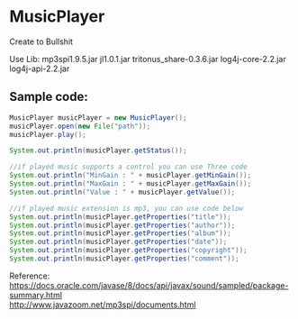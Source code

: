 # MusicPlayer

Create to Bullshit

Use Lib:
mp3spi1.9.5.jar
jl1.0.1.jar
tritonus_share-0.3.6.jar
log4j-core-2.2.jar
log4j-api-2.2.jar

## Sample code:  

```java
MusicPlayer musicPlayer = new MusicPlayer();
musicPlayer.open(new File("path"));
musicPlayer.play();

System.out.println(musicPlayer.getStatus());

//if played music supports a control you can use Three code
System.out.println("MinGain : " + musicPlayer.getMinGain());
System.out.println("MaxGain : " + musicPlayer.getMaxGain());
System.out.println("Value : " + musicPlayer.getValue());

//if played music extension is mp3, you can use code below
System.out.println(musicPlayer.getProperties("title"));
System.out.println(musicPlayer.getProperties("author"));
System.out.println(musicPlayer.getProperties("album"));
System.out.println(musicPlayer.getProperties("date"));
System.out.println(musicPlayer.getProperties("copyright"));
System.out.println(musicPlayer.getProperties("comment"));
```

Reference:  
https://docs.oracle.com/javase/8/docs/api/javax/sound/sampled/package-summary.html  
http://www.javazoom.net/mp3spi/documents.html  
